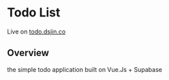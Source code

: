 # Todo List

Live on [todo.dsjin.co](https://todo.dsjin.co)

## Overview

the simple todo application built on Vue.Js + Supabase
